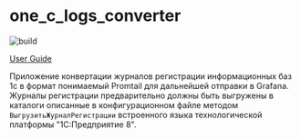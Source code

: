 # one_c_logs_converter

![build](https://github.com/azheval/one_c_logs_converter/actions/workflows/release.yml/badge.svg)

[User Guide](./docs/USER_GUIDE.md)

Приложение конвертации журналов регистрации информационных баз 1с в формат понимаемый Promtail для дальнейшей отправки в Grafana.
Журналы регистрации предварительно должны быть выгружены в каталоги описанные в конфигурационном файле методом `ВыгрузитьЖурналРегистрации` встроенного языка технологической платформы "1С:Предприятие 8".

